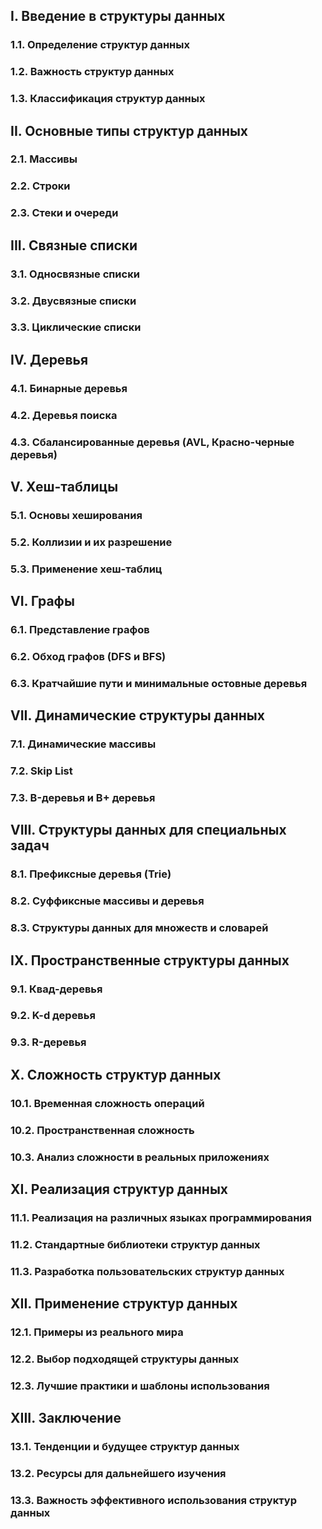 ## I. Введение в структуры данных
### 1.1. Определение структур данных
### 1.2. Важность структур данных
### 1.3. Классификация структур данных

## II. Основные типы структур данных
### 2.1. Массивы
### 2.2. Строки
### 2.3. Стеки и очереди

## III. Связные списки
### 3.1. Односвязные списки
### 3.2. Двусвязные списки
### 3.3. Циклические списки

## IV. Деревья
### 4.1. Бинарные деревья
### 4.2. Деревья поиска
### 4.3. Сбалансированные деревья (AVL, Красно-черные деревья)

## V. Хеш-таблицы
### 5.1. Основы хеширования
### 5.2. Коллизии и их разрешение
### 5.3. Применение хеш-таблиц

## VI. Графы
### 6.1. Представление графов
### 6.2. Обход графов (DFS и BFS)
### 6.3. Кратчайшие пути и минимальные остовные деревья

## VII. Динамические структуры данных
### 7.1. Динамические массивы
### 7.2. Skip List
### 7.3. B-деревья и B+ деревья

## VIII. Структуры данных для специальных задач
### 8.1. Префиксные деревья (Trie)
### 8.2. Суффиксные массивы и деревья
### 8.3. Структуры данных для множеств и словарей

## IX. Пространственные структуры данных
### 9.1. Квад-деревья
### 9.2. K-d деревья
### 9.3. R-деревья

## X. Сложность структур данных
### 10.1. Временная сложность операций
### 10.2. Пространственная сложность
### 10.3. Анализ сложности в реальных приложениях

## XI. Реализация структур данных
### 11.1. Реализация на различных языках программирования
### 11.2. Стандартные библиотеки структур данных
### 11.3. Разработка пользовательских структур данных

## XII. Применение структур данных
### 12.1. Примеры из реального мира
### 12.2. Выбор подходящей структуры данных
### 12.3. Лучшие практики и шаблоны использования

## XIII. Заключение
### 13.1. Тенденции и будущее структур данных
### 13.2. Ресурсы для дальнейшего изучения
### 13.3. Важность эффективного использования структур данных
